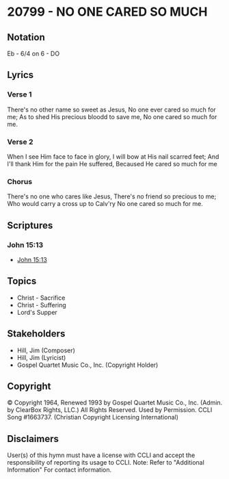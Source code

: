 # 20799 - NO ONE CARED SO MUCH

## Notation

Eb - 6/4 on 6 - DO

## Lyrics

### Verse 1

There's no other name so sweet as Jesus, No one ever cared so much for me; As to shed His precious bloodd to save me, No one cared so much for me.

### Verse 2

When I see Him face to face in glory, I will bow at His nail scarred feet; And I'll thank Him for the pain He suffered, Becaused He cared so much for me

### Chorus

There's no one who cares like Jesus, There's no friend so precious to me; Who would carry a cross up to Calv'ry No one cared so much for me.


## Scriptures

### John 15:13

- [John 15:13](https://www.biblegateway.com/passage/?search=John%2015%3A13)


## Topics

- Christ - Sacrifice
- Christ - Suffering
- Lord's Supper

## Stakeholders

- Hill, Jim (Composer)
- Hill, Jim (Lyricist)
- Gospel Quartet Music Co., Inc. (Copyright Holder)

## Copyright

© Copyright 1964, Renewed 1993 by Gospel Quartet Music Co., Inc. (Admin. by ClearBox Rights, LLC.) All Rights Reserved. Used by Permission. CCLI Song #1663737.
(Christian Copyright Licensing International)

## Disclaimers

User(s) of this hymn must have a license with CCLI and accept the responsibility of reporting its usage to CCLI.
Note: Refer to "Additional Information" For contact information.

